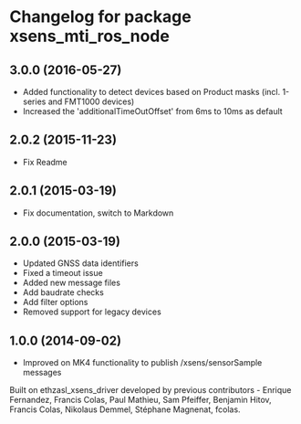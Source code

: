 # Changelog for package xsens_mti_ros_node

## 3.0.0 (2016-05-27)
* Added functionality to detect devices based on Product masks (incl. 1-series and FMT1000 devices)
* Increased the 'additionalTimeOutOffset' from 6ms to 10ms as default

## 2.0.2 (2015-11-23)
* Fix Readme

## 2.0.1 (2015-03-19)
* Fix documentation, switch to Markdown

## 2.0.0 (2015-03-19)
* Updated GNSS data identifiers
* Fixed a timeout issue
* Added new message files
* Add baudrate checks
* Add filter options
* Removed support for legacy devices

## 1.0.0 (2014-09-02)
* Improved on MK4 functionality to publish /xsens/sensorSample messages

Built on ethzasl_xsens_driver developed by previous contributors - Enrique Fernandez, Francis Colas, Paul Mathieu, Sam Pfeiffer, 
Benjamin Hitov, Francis Colas, Nikolaus Demmel, Stéphane Magnenat, fcolas.
